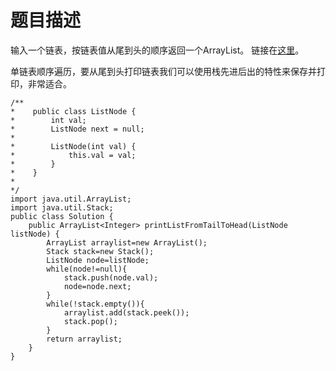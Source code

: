 # 题目描述
输入一个链表，按链表值从尾到头的顺序返回一个ArrayList。 链接在[这里](https://www.nowcoder.com/practice/d0267f7f55b3412ba93bd35cfa8e8035?tpId=13&tqId=11156&tPage=1&rp=1&ru=/ta/coding-interviews&qru=/ta/coding-interviews/question-ranking)。

单链表顺序遍历，要从尾到头打印链表我们可以使用栈先进后出的特性来保存并打印，非常适合。
```
/**
*    public class ListNode {
*        int val;
*        ListNode next = null;
*
*        ListNode(int val) {
*            this.val = val;
*        }
*    }
*
*/
import java.util.ArrayList;
import java.util.Stack;
public class Solution {
    public ArrayList<Integer> printListFromTailToHead(ListNode listNode) {
        ArrayList arraylist=new ArrayList();
        Stack stack=new Stack();
        ListNode node=listNode;
        while(node!=null){
            stack.push(node.val);
            node=node.next;
        }
        while(!stack.empty()){
            arraylist.add(stack.peek());
            stack.pop();
        }
        return arraylist;
    }
}
```
